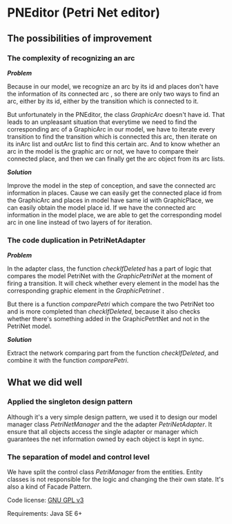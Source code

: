 PNEditor (Petri Net editor)
========

## The possibilities of improvement

### The complexity of recognizing an arc

***Problem***

Because in our model, we recognize an arc by its id and places don't have the information of its connected arc
, so there are only two ways to find an arc, either by its id, either by the transition which is
connected to it. 

But unfortunately in the PNEditor, the class *GraphicArc* doesn't have id. That leads to an unpleasant situation
that everytime we need to find the corresponding arc of a GraphicArc in our model, we have to iterate every transition to find the transition
which is connected this arc, then iterate on its inArc list and outArc list to find this certain arc.
And to know whether an arc in the model is the graphic arc or not, we have to compare their connected place,
 and then we can finally get the arc object from its arc lists.

***Solution***

Improve the model in the step of conception, and save the connected arc information in places.
Cause we can easily get the connected place id from the GraphicArc and places in model have same id with
GraphicPlace, we can easily obtain the model place id. If we have the connected arc information
in the model place, we are able to get the corresponding model arc in one line instead of 
two layers of for iteration. 


### The code duplication in PetriNetAdapter

***Problem***

In the adapter class, the function *checkIfDeleted* has a part of logic that compares the model
PetriNet with the *GraphicPetriNet* at the moment of firing a transition. It will check whether
every element in the model has the corresponding graphic element in the *GraphicPetrinet*
.

But there is a function *comparePetri* which compare the two PetriNet too and is more
completed than *checkIfDeleted*, because it also checks whether there's something added
in the GraphicPetrtNet and not in the PetriNet model.

***Solution***

Extract the network comparing part from the function *checkIfDeleted*, and combine it with
the function *comparePetri*.




## What we did well

### Applied the singleton design pattern

Although it's a very simple design pattern, we used it to design our model manager class *PetriNetManager*
 and the the adapter *PetriNetAdapter*. It ensure that all objects access the single adapter or manager which 
 guarantees the net information owned by each object is kept in sync.
 
### The separation of model and control level

We have split the control class *PetriManager* from the entities. Entity classes
is not responsible for the logic and changing the their own state. It's also a kind
of Facade Pattern.


Code license: [GNU GPL v3](http://www.gnu.org/licenses/gpl.html)

Requirements: Java SE 6+


